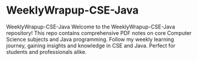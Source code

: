 # WeeklyWrapup-CSE-Java
WeeklyWrapup-CSE-Java Welcome to the WeeklyWrapup-CSE-Java repository! This repo contains comprehensive PDF notes on core Computer Science subjects and Java programming. Follow my weekly learning journey, gaining insights and knowledge in CSE and Java. Perfect for students and professionals alike.
